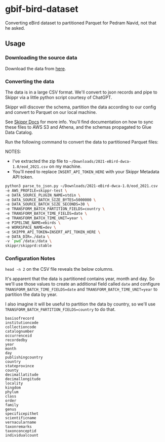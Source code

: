 # gbif-bird-dataset
Converting eBird dataset to partitioned Parquet for Pedram Navid, not that he asked.

## Usage

### Downloading the source data

Download the data from [here](https://www.gbif.org/dataset/4fa7b334-ce0d-4e88-aaae-2e0c138d049e#temporalCoverages).

### Converting the data

The data is in a large CSV format. We'll convert to json records and pipe to Skippr via a little python script courtesy of ChatGPT.

Skippr will discover the schema, partition the data according to our config and convert to Parquet on our local machine.

See [Skippr Docs](https://docs.skippr.io) for more info. You'll find documentation on how to sync these files to AWS S3 and Athena, and the schemas propagated to Glue Data Catalog. 

Run the following command to convert the data to partitioned Parquet files:

NOTES: 
- I've extracted the zip file to `~/Downloads/2021-eBird-dwca-1.0/eod_2021.csv` on my machine.
- You'll need to replace `INSERT_API_TOKEN_HERE` with your Skippr Metadata API token.

```bash 
python3 parse_to_json.py ~/Downloads/2021-eBird-dwca-1.0/eod_2021.csv | docker run -i \
-e AWS_PROFILE=skippr-test \
-e DATA_SOURCE_PLUGIN_NAME=stdin \
-e DATA_SOURCE_BATCH_SIZE_BYTES=5000000 \
-e DATA_SOURCE_BATCH_SIZE_SECONDS=30 \
-e TRANSFORM_BATCH_PARTITION_FIELDS=country \
-e TRANSFORM_BATCH_TIME_FIELDS=date \
-e TRANSFORM_BATCH_TIME_UNIT=year \
-e PIPELINE_NAME=ebirds \
-e WORKSPACE_NAME=dev \
-e SKIPPR_API_TOKEN=INSERT_API_TOKEN_HERE \
-e DATA_DIR=./data \
-v `pwd`/data:/data \
skippr/skipprd:stable
```

### Configuration Notes

`head -n 2` on the CSV file reveals the below columns. 

It's apparent that the data is partitioned contains year, month and day. So we'll use those values to create an additional field called `date` and configure `TRANSFORM_BATCH_TIME_FIELDS=date` and `TRANSFORM_BATCH_TIME_UNIT=year` to partition the data by year.

I also imagine it will be useful to partition the data by country, so we'll use `TRANSFORM_BATCH_PARTITION_FIELDS=country` to do that. 

```csv
basisofrecord
institutioncode
collectioncode
catalognumber
occurrenceid
recordedby
year
month
day
publishingcountry
country
stateprovince
county
decimallatitude
decimallongitude
locality
kingdom
phylum
class
order
family
genus
specificepithet
scientificname
vernacularname
taxonremarks
taxonconceptid
individualcount
```